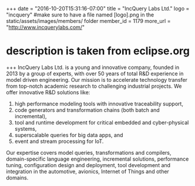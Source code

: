+++
date = "2016-10-20T15:31:16-07:00"
title = "IncQuery Labs Ltd."
logo = "incquery" #make sure to have a file named [logo].png in the static/assets/images/members/ folder
member_id = 1179
more_url = "http://www.incquerylabs.com/"
# description is taken from eclipse.org
+++
IncQuery Labs Ltd. is a young and innovative company, founded in 2013 by a group of experts, with over 50 years of total R&D experience in model driven engineering. Our mission is to accelerate technology transfer from top-notch academic research to challenging industrial projects. We offer innovative R&D solutions like:

1. high performance modeling tools with innovative traceability support, 
2. code generators and transformation chains (both batch and incremental), 
3. tool and runtime development for critical embedded and cyber-physical systems, 
4. superscalable queries for big data apps, and 
5. event and stream processing for IoT. 

Our expertise covers model queries, transformations and compilers, domain-specific language engineering, incremental solutions, performance tuning, configuration design and deployment, tool development and integration in the automotive, avionics, Internet of Things and other domains.

